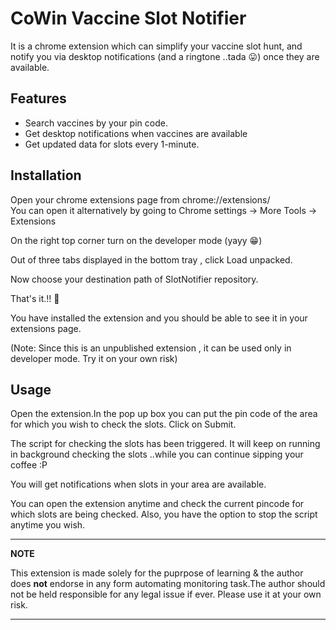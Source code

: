 # CoWin Vaccine Slot Notifier

It is a chrome extension which can simplify your vaccine slot hunt, and notify you via desktop notifications (and a ringtone ..tada :stuck_out_tongue:) once they are available.

## Features
 * Search vaccines by your pin code.
 * Get desktop notifications when vaccines are available
 * Get updated data for slots every 1-minute.
 

## Installation

Open your chrome extensions page from chrome://extensions/  
You can open it alternatively by going to Chrome settings -> More Tools -> Extensions

On the right top corner turn on the developer mode (yayy :grin:)

Out of three tabs displayed in the bottom tray , click Load unpacked.

Now choose your destination path of SlotNotifier repository.

That's it.!! :clap:

You have installed the extension and you should be able to see it in your extensions page.

(Note: Since this is an unpublished extension , it can be used only in developer mode. Try it on your own risk)

## Usage

Open the extension.In the pop up box you can put the pin code of the area for which you wish to check the slots.
Click on Submit.

The script for checking the slots has been triggered. It will keep on running in background checking the slots ..while you can continue sipping your coffee :P

You will get notifications when slots in your area are available.

You can open the extension anytime and check the current pincode for which slots are being checked. Also, you have the option to stop the script anytime you wish.

---
**NOTE**

This extension is made solely for the puprpose of learning & the author does **not** endorse in any form automating monitoring task.The author should not be held responsible for any legal issue if ever. Please use it at your own risk. 

---

